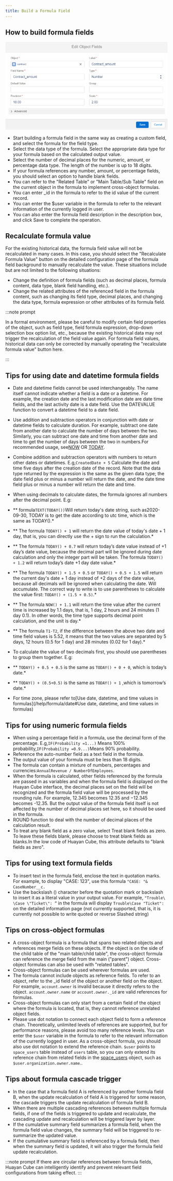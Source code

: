 ```yaml
---
title: Build a Formula Field
---
```


## How to build formula fields

![How_to_build_formula_fields](/assets/formula/field.png)
 
- Start building a formula field in the same way as creating a custom field, and select the formula for the field type.
- Select the data type of the formula. Select the appropriate data type for your formula based on the calculated output value.
- Select the number of decimal places for the numeric, amount, or percentage data type. The length of the number is up to 18 digits.
- If your formula references any number, amount, or percentage fields, you should select an option to handle blank fields.
- You can refer to the "Related Table" or "Main Table/Sub Table" field on the current object in the formula to implement cross-object formulas.
- You can enter _id in the formula to refer to the id value of the current record.
- You can enter the $user variable in the formula to refer to the relevant information of the currently logged in user.
- You can also enter the formula field description in the description box, and click Save to complete the operation.

## Recalculate formula value

For the existing historical data, the formula field value will not be recalculated in many cases. In this case, you should select the "Recalculate Formula Value" button on the detailed configuration page of the formula field background to manually recalculate the value. These situations include but are not limited to the following situations:

- Change the definition of formula fields (such as decimal places, formula content, data type, blank field handling, etc.).
- Change the related attributes of the referenced field in the formula content, such as changing its field type, decimal places, and changing the data type, formula expression or other attributes of its formula field.

:::note prompt

In a formal environment, please be careful to modify certain field properties of the object, such as field type, field formula expression, drop-down selection box option list, etc., because the existing historical data may not trigger the recalculation of the field value again. For formula field values, historical data can only be corrected by manually operating the "recalculate formula value" button here.

:::

## Tips for using date and datetime formula fields

- Date and datetime fields cannot be used interchangeably. The name itself cannot indicate whether a field is a date or a datetime. For example, the creation date and the last modification date are date time fields, and the last activity date is a date field. Use the DATEVALUE function to convert a datetime field to a date field.
- Use addition and subtraction operators in conjunction with date or datetime fields to calculate duration. For example, subtract one date from another date to calculate the number of days between the two. Similarly, you can subtract one date and time from another date and time to get the number of days between the two in numbers.For recommended usage, see[NOW](/docs/formula/function_date#now) OR [TODAY](/docs/formula/function_date#today).
- Combine addition and subtraction operators with numbers to return other dates or datetimes. E.g,`CreatedDate + 5` Calculate the date and time five days after the creation date of the record. Note that the data type returned by the expression is the same as the given data type; the date field plus or minus a number will return the date, and the date time field plus or minus a number will return the date and time. 
- When using decimals to calculate dates, the formula ignores all numbers after the decimal point. E.g:

- ** formula`TEXT(TODAY())`Will return today's date string, such as2020-09-30, TODAY is to get the date according to utc time, which is the same as TODAY().*
- ** The formula `TODAY() + 1` will return the date value of today's date + 1 day, that is, you can directly use the + sign to run the calculation.*
- ** The formula `TODAY() + 0.7` will return today’s date value instead of +1 day’s date value, because the decimal part will be ignored during date calculation and only the integer part will be taken. The formula `TODAY() + 1.2` will return today’s date +1 day date value.*
- ** The formula `TODAY() + 1.5 + 0.5` or `TODAY() + 0.5 + 1.5` will return the current day's date + 1 day instead of +2 days of the date value, because all decimals will be ignored when calculating the date. Will accumulate. The correct way to write is to use parentheses to calculate the value first: `TODAY() + (1.5 + 0.5)`.*
- ** The formula `NOW() + 1.1` will return the time value after the current time is increased by 1.1 days, that is, 1 day, 2 hours and 24 minutes (1 day 0.1). In other words, the time type supports decimal point calculation, and the unit is day.*
- ** The formula `T1-T2`, if the difference between the above two date and time field values is 5.52, it means that the two values are separated by 5 days, 12 hours (0.5 for 1 day) and 28 minutes (0.02 for 1 day).*

- To calculate the value of two decimals first, you should use parentheses to group them together. E.g:

- ** `TODAY() + 0.5 + 0.5` is the same as `TODAY() + 0 + 0`, which is today’s date.*
- ** `TODAY() + (0.5+0.5)` is the same as `TODAY() + 1` ,which is tomorrow’s date.*

- For time zone, please refer to[Use date, datetime, and time values in formulas](/help/formula/date#Use date, datetime, and time values in formulas)

## Tips for using numeric formula fields

- When using a percentage field in a formula, use the decimal form of the percentage. E.g,`IF(Probability =1...)` Means 100% probability,`IF(Probability =0.9...)`Means 90% probability.
- Reference the auto-number field as a text field in the formula.
- The output value of your formula must be less than 18 digits.
- The formula can contain a mixture of numbers, percentages and currencies:`AnnualRevenue / NumberOfEmployees`.
- When the formula is calculated, other fields referenced by the formula are passed in as variables and when the formula field is displayed on the Huayan Cube interface, the decimal places set on the field will be recognized and the formula field value will be processed by the rounding rule. For example, 12.345 becomes 12.35 and −12.345 becomes -12.35. But the output value of the formula field itself is not affected by the number of decimal places set here, so it should be used in the formula.
- ROUND function to deal with the number of decimal places of the calculation result.
- To treat any blank field as a zero value, select Treat blank fields as zero. To leave these fields blank, please choose to treat blank fields as blanks.In the low code of Huayan Cube, this attribute defaults to "blank fields as zero".

## Tips for using text formula fields

- To insert text in the formula field, enclose the text in quotation marks. For example, to display "CASE: 123", use this formula `"CASE: "& CaseNumber__c.`
- Use the backslash (\) character before the quotation mark or backslash to insert it as a literal value in your output value. For example, `"Trouble\ \Case \"Ticket\": ”` in the formula will display `Trouble\Case "Ticket":` on the detailed information page (not currently supported, that is, it is currently not possible to write quoted or reverse Slashed string)

## Tips on cross-object formulas

- A cross-object formula is a formula that spans two related objects and references merge fields on these objects. If the object is on the side of the child table of the "main table/child table", the cross-object formula can reference the merge field from the main ("parent") object. Cross-object formulas can also be used with "related tables".
- Cross-object formulas can be used wherever formulas are used.
- The formula cannot include objects as reference fields. To refer to an object, refer to the _id field of the object or another field on the object. For example, `account.owner` is invalid because it directly refers to the object. `account.owner.name` or `account.owner._id` are valid references for formulas.
- Cross-object formulas can only start from a certain field of the object where the formula is located, that is, they cannot reference unrelated object fields.
- Please use dot notation to connect each object field to form a reference chain. Theoretically, unlimited levels of references are supported, but for performance reasons, please avoid too many reference levels.
You can enter the `$user` variable in the formula to refer to the relevant information of the currently logged in user. As a cross-object formula, you should also use dot notation to extend the reference chain. `$user` points to `space_users` table instead of `users` table, so you can only extend its reference chain from related fields in the [space_users](https://github.com/steedos/steedos-platform/blob/master/packages/standard-objects/space_users.object.yml)<!-- [space_users](/developer/standard_objects#Employee-space_users)--> object, such as `$user.organization.owner.name`.<!-- Please refer to the extended attributes [space_users object source code](https://github.com/steedos/steedos-platform/blob/master/packages/standard-objects/space_users.object.yml)-->.

## Tips about formula cascade trigger 

- In the case that a formula field A is referenced by another formula field B, when the update recalculation of field A is triggered for some reason, the cascade triggers the update recalculation of formula field B.
- When there are multiple cascading references between multiple formula fields, if one of the fields is triggered to update and recalculate, the cascading update and recalculation will be triggered layer by layer.
- If the cumulative summary field summarizes a formula field, when the formula field value changes, the summary field will be triggered to re-summarize the updated value.
- If the cumulative summary field is referenced by a formula field, then when the summary field is updated, it will also trigger the formula field update recalculation.

:::note prompt
If there are circular references between formula fields, Huayan Cube can intelligently identify and prevent relevant field configurations from taking effect.
:::
